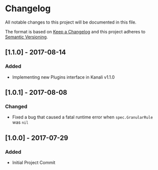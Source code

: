 # Changelog
All notable changes to this project will be documented in this file.

The format is based on [Keep a Changelog](http://keepachangelog.com/en/1.0.0/)
and this project adheres to [Semantic Versioning](http://semver.org/spec/v2.0.0.html).

## [1.1.0] - 2017-08-14
### Added
- Implementing new Plugins interface in Kanali v1.1.0

## [1.0.1] - 2017-08-08
### Changed
- Fixed a bug that caused a fatal runtime error when `spec.GranularRule` was `nil`

## [1.0.0] - 2017-07-29
### Added
- Initial Project Commit